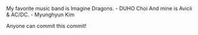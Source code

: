 My favorite music band is Imagine Dragons. - DUHO Choi
And mine is Avicii & AC/DC. - Myunghyun Kim

Anyone can commit this commit!
